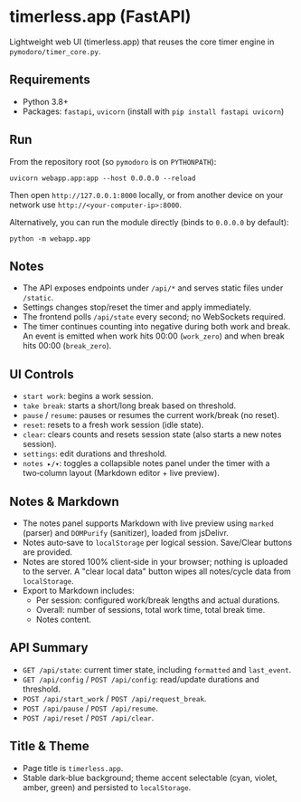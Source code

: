 timerless.app (FastAPI)
=======================

Lightweight web UI (timerless.app) that reuses the core timer engine in `pymodoro/timer_core.py`.

Requirements
------------
- Python 3.8+
- Packages: `fastapi`, `uvicorn` (install with `pip install fastapi uvicorn`)

Run
---
From the repository root (so `pymodoro` is on `PYTHONPATH`):

```
uvicorn webapp.app:app --host 0.0.0.0 --reload
```

Then open `http://127.0.0.1:8000` locally, or from another device on your network use `http://<your-computer-ip>:8000`.

Alternatively, you can run the module directly (binds to `0.0.0.0` by default):

```
python -m webapp.app
```

Notes
-----
- The API exposes endpoints under `/api/*` and serves static files under `/static`.
- Settings changes stop/reset the timer and apply immediately.
- The frontend polls `/api/state` every second; no WebSockets required.
- The timer continues counting into negative during both work and break. An event is emitted when work hits 00:00 (`work_zero`) and when break hits 00:00 (`break_zero`).

UI Controls
-----------
- `start work`: begins a work session.
- `take break`: starts a short/long break based on threshold.
- `pause` / `resume`: pauses or resumes the current work/break (no reset).
- `reset`: resets to a fresh work session (idle state).
- `clear`: clears counts and resets session state (also starts a new notes session).
- `settings`: edit durations and threshold.
- `notes ▸/▾`: toggles a collapsible notes panel under the timer with a two‑column layout (Markdown editor + live preview).

Notes & Markdown
----------------
- The notes panel supports Markdown with live preview using `marked` (parser) and `DOMPurify` (sanitizer), loaded from jsDelivr.
- Notes auto‑save to `localStorage` per logical session. Save/Clear buttons are provided.
- Notes are stored 100% client‑side in your browser; nothing is uploaded to the server. A "clear local data" button wipes all notes/cycle data from `localStorage`.
- Export to Markdown includes:
  - Per session: configured work/break lengths and actual durations.
  - Overall: number of sessions, total work time, total break time.
  - Notes content.

API Summary
-----------
- `GET /api/state`: current timer state, including `formatted` and `last_event`.
- `GET /api/config` / `POST /api/config`: read/update durations and threshold.
- `POST /api/start_work` / `POST /api/request_break`.
- `POST /api/pause` / `POST /api/resume`.
- `POST /api/reset` / `POST /api/clear`.

Title & Theme
-------------
- Page title is `timerless.app`.
- Stable dark‑blue background; theme accent selectable (cyan, violet, amber, green) and persisted to `localStorage`.
